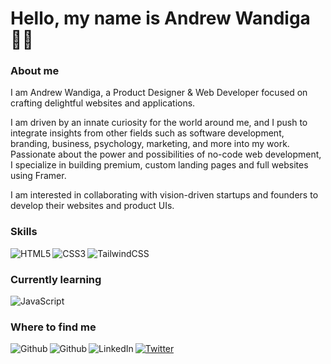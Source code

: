 <h1>Hello, my name is Andrew Wandiga 👋🏾</h1>
<h3>About me</h3>
<p>I am Andrew Wandiga, a Product Designer & Web Developer focused on crafting delightful websites and applications.</p>
<p>I am driven by an innate curiosity for the world around me, and I push to integrate insights from other fields such as software development, branding, business, psychology, marketing, and more into my work. Passionate about the power and possibilities of no-code web development, I specialize in building premium, custom landing pages and full websites using Framer.</p>
<p>I am interested in collaborating with vision-driven startups and founders to develop their websites and product UIs.</p>

<h3>Skills</h3>
<img alt="HTML5" align="left" src="https://img.shields.io/badge/html5-%23E34F26.svg?style=for-the-badge&logo=html5&logoColor=white"/>
<img alt="CSS3" align="left" src="https://img.shields.io/badge/css3-%231572B6.svg?style=for-the-badge&logo=css3&logoColor=white"/>
<img alt="TailwindCSS" src="https://img.shields.io/badge/tailwindcss-%2338B2AC.svg?style=for-the-badge&logo=tailwind-css&logoColor=white"/>

<h3>Currently learning</h3>
<img alt="JavaScript" align="left" src="https://img.shields.io/badge/javascript-%23323330.svg?style=for-the-badge&logo=javascript&logoColor=%23F7DF1E"/>
<br>
<h3>Where to find me</h3>
<a href="https://wandiga.com" target="_blank"><img alt="Github" src="https://img.shields.io/badge/Portfolio-%23000000.svg?style=for-the-badge&logo=firefox&logoColor=#FF7139" align="left" /></a>
<a href="https://github.com/wandiga" target="_blank"><img alt="Github" src="https://img.shields.io/badge/GitHub-%2312100E.svg?&style=for-the-badge&logo=Github&logoColor=white" align="left" /></a>
<a href="https://www.linkedin.com/in/wandiga/" target="_blank"><img alt="LinkedIn" src="https://img.shields.io/badge/linkedin-%230077B5.svg?&style=for-the-badge&logo=linkedin&logoColor=white" align="left" /></a>
<a href="https://twitter.com/andrew_wandiga" target="_blank"><img alt="Twitter" src="https://img.shields.io/badge/twitter-%231DA1F2.svg?&style=for-the-badge&logo=twitter&logoColor=white" /></a>
